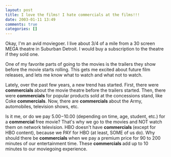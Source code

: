 ```yaml
---
layout: post
title: I love the films! I hate commercials at the films!!!
date: 2003-01-11 13:49
comments: true
categories: []
---
```

Okay, I'm an avid moviegoer. I live about 3/4 of a mile from a 30 screen MEGA theatre in Suburban Detroit. I would buy a subscription to the theatre if they sold one.

One of my favorite parts of going to the movies is the trailers they show before the movie starts rolling. This gets me excited about future film releases, and lets me know what to watch and what not to watch.

Lately, over the past few years, a new trend has started. First, there were <b>commercials </b>about the movie theatre before the trailers started. Then, there were <b>commercials </b>for popular products sold at the concessions stand, like Coke <b>commercials</b>. Now, there are <b>commercials </b>about the Army, automobiles, television shows, etc.

Is it me, or do we pay $5.00-$10.00 (depending on time, age, student, etc.) for a <b>commercial </b>free movie? That's why we go to the movies and NOT watch them on network television. HBO doesn't have <b>commercials </b>(except for HBO content), because we PAY for HBO (at least, SOME of us do). Why should there be <b>commercials </b>when we pay a premium price for 90 to 200 minutes of our entertainment time. These <b>commercials </b>add up to 10 minutes to our moviegoing experience.
